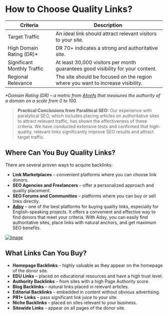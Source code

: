 <h1>How to Choose Quality Links?</h1>
<table>
    <thead>
        <tr>
            <th>Criteria</th>
            <th>Description</th>
        </tr>
    </thead>
    <tbody>
        <tr>
            <td>Target Traffic</td>
            <td>An ideal link should attract relevant visitors to your site.</td>
        </tr>
        <tr>
            <td>High Domain Rating (DR)*</td>
            <td>DR 70+ indicates a strong and authoritative site.</td>
        </tr>
        <tr>
            <td>Significant Monthly Traffic</td>
            <td>At least 30,000 visitors per month guarantees good visibility for your content.</td>
        </tr>
        <tr>
            <td>Regional Relevance</td>
            <td>The site should be focused on the region where you want to increase visibility.</td>
        </tr>
    </tbody>
</table>
<p><em>*Domain Rating (DR) – a metric from <a href="https://ahrefs.com" target="_blank">Ahrefs</a> that measures the authority of a domain on a scale from 0 to 100.</em></p>

<blockquote>
    <strong>Practical Conclusions from Paralitical SEO:</strong> Our experience with paralytical SEO, which includes placing articles on authoritative sites to attract relevant traffic, has shown the effectiveness of these criteria. We have conducted extensive tests and confirmed that high-quality, relevant links significantly improve SEO results and attract target traffic.
</blockquote>

<h2>Where Can You Buy Quality Links?</h2>
<p>There are several proven ways to acquire backlinks:</p>
<ul>
    <li><strong>Link Marketplaces</strong> – convenient platforms where you can choose link donors.</li>
    <li><strong>SEO Agencies and Freelancers</strong> – offer a personalized approach and quality placement.</li>
    <li><strong>SEO Forums and Communities</strong> – platforms where you can buy or sell links directly.</li>
    <li><strong><a href="https://ref.adsy.com/?ref=referral&ref_type=direct&ref_id=jcckfooeo3etdkvh&ref_item=3" target="_blank">Adsy</a></strong> – one of the best platforms for buying quality links, especially for English-speaking projects. It offers a convenient and effective way to find donors that meet your criteria. With Adsy, you can easily find authoritative sites, place links with natural anchors, and get maximum SEO benefits.</li>
</ul>

<!-- Insert the correct image here -->
<a href="https://github.com/user-attachments/assets/1dd018d3-1d2c-4093-93f3-b02aec04ff51">
    <img src="https://github.com/user-attachments/assets/1dd018d3-1d2c-4093-93f3-b02aec04ff51" alt="Image">
</a>

<h2>What Links Can You Buy?</h2>
<ul>
    <li><strong>Homepage Backlinks</strong> – highly valuable as they appear on the homepage of the donor site.</li>
    <li><strong>EDU Links</strong> – placed on educational resources and have a high trust level.</li>
    <li><strong>Authority Backlinks</strong> – from sites with a high Page Authority score.</li>
    <li><strong>Blog Backlinks</strong> – natural links placed in relevant articles.</li>
    <li><strong>Editorial Backlinks</strong> – embedded in content without obvious advertising.</li>
    <li><strong>PR1+ Links</strong> – pass significant link juice to your site.</li>
    <li><strong>Niche Backlinks</strong> – placed on sites relevant to your business.</li>
    <li><strong>Sitewide Links</strong> – appear on all pages of the donor site.</li>
</ul>
